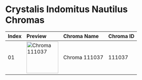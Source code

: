 # Crystalis Indomitus Nautilus Chromas

| Index | Preview | Chroma Name | Chroma ID |
|:---|:---|:---|:---|
| 01 | <img src='https://raw.communitydragon.org/latest/plugins/rcp-be-lol-game-data/global/default/v1/champion-chroma-images/111/111037.png' alt='Chroma 111037' width='100'> | Chroma 111037 | 111037 |

